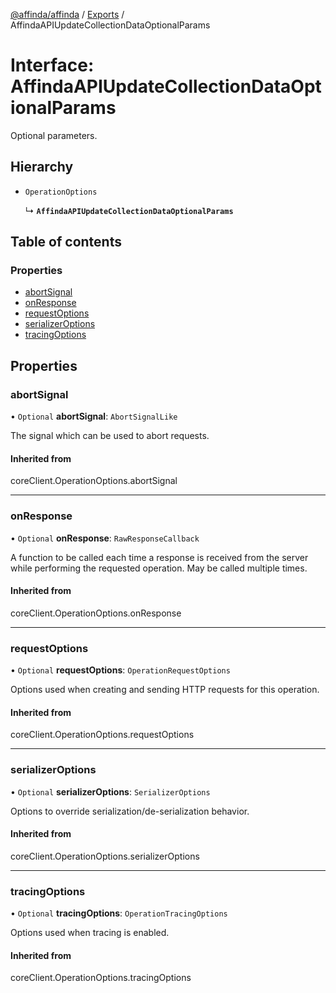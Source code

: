 [@affinda/affinda](../README.md) / [Exports](../modules.md) / AffindaAPIUpdateCollectionDataOptionalParams

# Interface: AffindaAPIUpdateCollectionDataOptionalParams

Optional parameters.

## Hierarchy

- `OperationOptions`

  ↳ **`AffindaAPIUpdateCollectionDataOptionalParams`**

## Table of contents

### Properties

- [abortSignal](AffindaAPIUpdateCollectionDataOptionalParams.md#abortsignal)
- [onResponse](AffindaAPIUpdateCollectionDataOptionalParams.md#onresponse)
- [requestOptions](AffindaAPIUpdateCollectionDataOptionalParams.md#requestoptions)
- [serializerOptions](AffindaAPIUpdateCollectionDataOptionalParams.md#serializeroptions)
- [tracingOptions](AffindaAPIUpdateCollectionDataOptionalParams.md#tracingoptions)

## Properties

### abortSignal

• `Optional` **abortSignal**: `AbortSignalLike`

The signal which can be used to abort requests.

#### Inherited from

coreClient.OperationOptions.abortSignal

___

### onResponse

• `Optional` **onResponse**: `RawResponseCallback`

A function to be called each time a response is received from the server
while performing the requested operation.
May be called multiple times.

#### Inherited from

coreClient.OperationOptions.onResponse

___

### requestOptions

• `Optional` **requestOptions**: `OperationRequestOptions`

Options used when creating and sending HTTP requests for this operation.

#### Inherited from

coreClient.OperationOptions.requestOptions

___

### serializerOptions

• `Optional` **serializerOptions**: `SerializerOptions`

Options to override serialization/de-serialization behavior.

#### Inherited from

coreClient.OperationOptions.serializerOptions

___

### tracingOptions

• `Optional` **tracingOptions**: `OperationTracingOptions`

Options used when tracing is enabled.

#### Inherited from

coreClient.OperationOptions.tracingOptions
